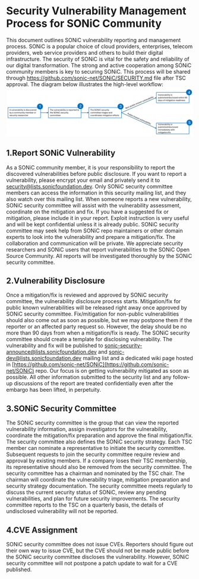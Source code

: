 # **Security Vulnerability Management Process for SONiC Community**
This document outlines SONiC vulnerability reporting and management process. SONiC is a popular choice of cloud providers, enterprises, telecom providers, web service providers and others to build their digital infrastructure.  The security of SONiC is vital for the safety and reliability of our digital transformation. The strong and active cooperation among SONiC community members is key to securing SONiC. This process will be shared through https://github.com/sonic-net/SONiC/SECURITY.md file after TSC approval.  The diagram below illustrates the high-level workflow:
![](./images/security-process/security.png)
## 1.Report SONiC Vulnerability
As a SONiC community member, it is your responsibility to report the discovered vulnerabilities before public disclosure. If you want to report a vulnerability, please encrypt your email and privately send it to security@lists.sonicfoundation.dev. Only SONiC security committee members can access the information in this security mailing list, and they also watch over this mailing list.  When someone reports a new vulnerability, SONiC security committee will assist with the vulnerability assessment, coordinate on the mitigation and fix. If you have a suggested fix or mitigation, please include it in your report. Exploit instruction is very useful and will be kept confidential unless it is already public. SONiC security committee may seek help from SONiC repo maintainers or other domain experts to look into the vulnerability and prepare a mitigation/fix. The collaboration and communication will be private.
We appreciate security researchers and SONiC users that report vulnerabilities to the SONiC Open Source Community. All reports will be investigated thoroughly by the SONiC security committee. 
## 2.Vulnerability Disclosure 
Once a mitigation/fix is reviewed and approved by SONiC security committee, the vulnerability disclosure process starts. 
Mitigation/fix for public known vulnerabilities will be released right away once approved by SONiC security committee. Fix/mitigation for non-public vulnerabilities should also come out as soon as possible, but we may postpone them if the reporter or an affected party request so. However, the delay should be no more than 90 days from when a mitigation/fix is ready. The SONiC security committee should create a template for disclosing vulnerability.
The vulnerability and fix will be published to sonic-security-announce@lists.sonicfoundation.dev  and sonic-dev@lists.sonicfoundation.dev mailing list and a dedicated wiki page hosted in [https://github.com/sonic-net/SONiC](https://github.com/sonic-net/SONiC) repo.
Our focus is on getting vulnerability mitigated as soon as possible. All other information submitted to the security list and any follow-up discussions of the report are treated confidentially even after the embargo has been lifted, in perpetuity.

## 3.SONiC Security Committee
The SONiC security committee is the group that can view the reported vulnerability information, assign investigators for the vulnerability, coordinate the mitigation/fix preparation and approve the final mitigation/fix. The security committee also defines the SONiC security strategy. 
Each TSC member can nominate a representative to initiate the security committee.  Subsequent requests to join the security committee require review and approval by existing members. If a company loses their TSC membership, its representative should also be removed from the security committee. The security committee has a chairman and nominated by the TSC chair. The chairman will coordinate the vulnerability triage, mitigation preparation and security strategy documentation. 
The security committee meets regularly to discuss the current security status of SONiC, review any pending vulnerabilities, and plan for future security improvements. The security committee reports to the TSC on a quarterly basis, the details of undisclosed vulnerability will not be reported. 
## 4.CVE Assignment
SONiC security committee does not issue CVEs. Reporters should figure out their own way to issue CVE, but the CVE  should not be made public before the SONiC security committee discloses the vulnerability. However, SONiC security committee will not postpone a patch update to wait for a CVE published.

